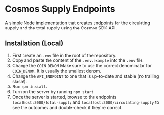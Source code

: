 # Cosmos Supply Endpoints
A simple Node implementation that creates endpoints for the circulating supply and the total supply using the Cosmos SDK API.

## Installation (Local)

1. First create an `.env` file in the root of the repository.
2. Copy and paste the content of the `.env.example` into the `.env` file.
3. Change the `COIN_DENOM` Make sure to use the correct denominator for `COIN_DENOM`. It is usually the smallest denom.
4. Change the `API_ENDPOINT` to one that is up-to-date and stable (no trailing slash!).
5. Run `npm install`.
6. Turn on the server by running `npm start`.
7. Once the server is started, browse to the endpoints `localhost:3000/total-supply` and `localhost:3000/circulating-supply` to see the outcomes and double-check if they're correct.

